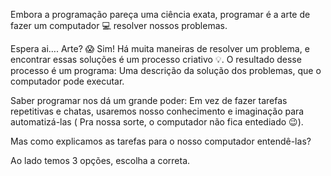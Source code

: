Embora a programação pareça uma ciência exata, programar é a arte de fazer um computador :computer: resolver nossos problemas.

Espera ai…. Arte? :scream: Sim! Há muita maneiras de resolver um problema, e encontrar essas soluções é um processo criativo :bulb:. O resultado desse processo é um programa: Uma descrição da solução dos problemas, que o computador pode executar.

Saber programar nos dá um grande poder: Em vez de fazer tarefas repetitivas e chatas, usaremos nosso conhecimento e imaginação para automatizá-las ( Pra nossa sorte, o computador não fica entediado :wink:).

Mas como explicamos as tarefas para o nosso computador entendê-las?

Ao lado temos 3 opções, escolha a correta.